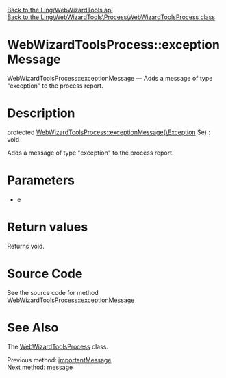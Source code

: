 [Back to the Ling/WebWizardTools api](https://github.com/lingtalfi/WebWizardTools/blob/master/doc/api/Ling/WebWizardTools.md)<br>
[Back to the Ling\WebWizardTools\Process\WebWizardToolsProcess class](https://github.com/lingtalfi/WebWizardTools/blob/master/doc/api/Ling/WebWizardTools/Process/WebWizardToolsProcess.md)


WebWizardToolsProcess::exceptionMessage
================



WebWizardToolsProcess::exceptionMessage — Adds a message of type "exception" to the process report.




Description
================


protected [WebWizardToolsProcess::exceptionMessage](https://github.com/lingtalfi/WebWizardTools/blob/master/doc/api/Ling/WebWizardTools/Process/WebWizardToolsProcess/exceptionMessage.md)([\Exception](http://php.net/manual/en/class.exception.php) $e) : void




Adds a message of type "exception" to the process report.




Parameters
================


- e

    


Return values
================

Returns void.








Source Code
===========
See the source code for method [WebWizardToolsProcess::exceptionMessage](https://github.com/lingtalfi/WebWizardTools/blob/master/Process/WebWizardToolsProcess.php#L417-L420)


See Also
================

The [WebWizardToolsProcess](https://github.com/lingtalfi/WebWizardTools/blob/master/doc/api/Ling/WebWizardTools/Process/WebWizardToolsProcess.md) class.

Previous method: [importantMessage](https://github.com/lingtalfi/WebWizardTools/blob/master/doc/api/Ling/WebWizardTools/Process/WebWizardToolsProcess/importantMessage.md)<br>Next method: [message](https://github.com/lingtalfi/WebWizardTools/blob/master/doc/api/Ling/WebWizardTools/Process/WebWizardToolsProcess/message.md)<br>

